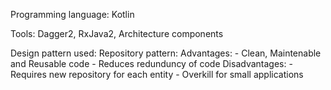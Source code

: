 Programming language: Kotlin

Tools: Dagger2, RxJava2, Architecture components

Design pattern used:
Repository pattern:
  Advantages:
    - Clean, Maintenable and Reusable code
    - Reduces redunduncy of code
  Disadvantages:
    - Requires new repository for each entity
    - Overkill for small applications
